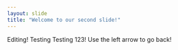 ```yaml
---
layout: slide
title: "Welcome to our second slide!"
---
```

Editing! Testing Testing 123!
Use the left arrow to go back!
